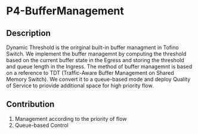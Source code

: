 # P4-BufferManagement

## Description

Dynamic Threshold is the orirginal built-in buffer managment in Tofino Switch. We implement the buffer managemnt by computing the threshold based on the current buffer state in the Egress and storing the threshold and queue length in the Ingress.
The method of buffer managemnt is based on a reference to TDT (Traffic-Aware Buffer Management on Shared Memory Switch). We convert it to a queue-based mode and deploy Quality of Service to priovide additional space for high priority flow.

## Contribution

1. Management according to the priority of flow
2. Queue-based Control
